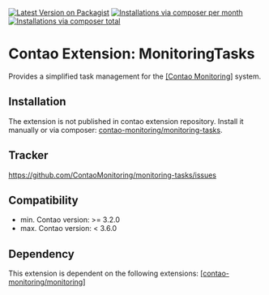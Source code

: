 [![Latest Version on Packagist](http://img.shields.io/packagist/v/contao-monitoring/monitoring-tasks.svg?style=flat)](https://packagist.org/packages/contao-monitoring/monitoring-tasks)
[![Installations via composer per month](http://img.shields.io/packagist/dm/contao-monitoring/monitoring-tasks.svg?style=flat)](https://packagist.org/packages/contao-monitoring/monitoring-tasks)
[![Installations via composer total](http://img.shields.io/packagist/dt/contao-monitoring/monitoring-tasks.svg?style=flat)](https://packagist.org/packages/contao-monitoring/monitoring-tasks)

Contao Extension: MonitoringTasks
=================================

Provides a simplified task management for the [[Contao Monitoring]](https://github.com/ContaoMonitoring/monitoring) system.


Installation
------------

The extension is not published in contao extension repository.
Install it manually or via composer: [contao-monitoring/monitoring-tasks](https://packagist.org/packages/contao-monitoring/monitoring-tasks).


Tracker
-------

https://github.com/ContaoMonitoring/monitoring-tasks/issues


Compatibility
-------------

- min. Contao version: >= 3.2.0
- max. Contao version: <  3.6.0


Dependency
----------

This extension is dependent on the following extensions:
[[contao-monitoring/monitoring]](https://packagist.org/packages/contao-monitoring/monitoring)

